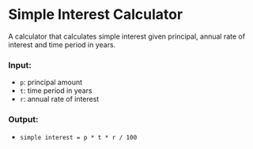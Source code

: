 # Simple Interest Calculator

A calculator that calculates simple interest given principal, annual rate of interest and time period in years.

### Input:
- `p`: principal amount
- `t`: time period in years
- `r`: annual rate of interest

### Output:
- `simple interest = p * t * r / 100`
